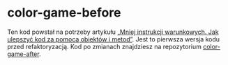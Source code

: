 # color-game-before

Ten kod powstał na potrzeby artykułu [„Mniej instrukcji warunkowych. Jak ulepszyć kod za pomocą obiektów i metod”](https://devmentor.pl/b/mniej-instrukcji-warunkowych). Jest to pierwsza wersja kodu przed refaktoryzacją. Kod po zmianach znajdziesz na repozytorium [color-game-after](https://github.com/devmentor-pl/color-game-before).
